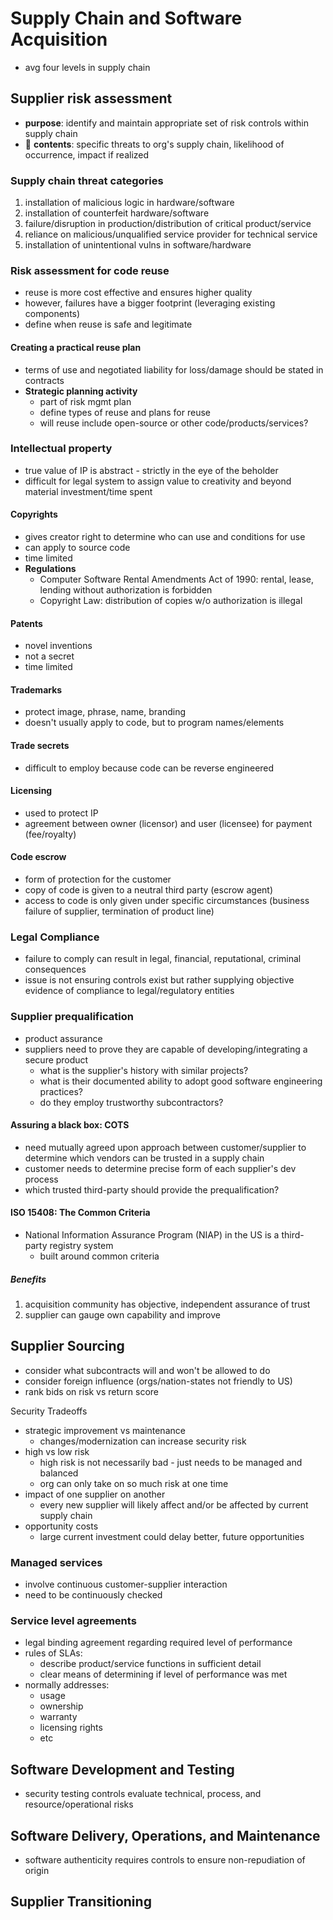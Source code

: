 # Supply Chain and Software Acquisition

- avg four levels in supply chain

## Supplier risk assessment

- **purpose**: identify and maintain appropriate set of risk controls within supply chain
- 📝 **contents**: specific threats to org's supply chain, likelihood of occurrence, impact if realized

### Supply chain threat categories

1. installation of malicious logic in hardware/software
2. installation of counterfeit hardware/software
3. failure/disruption in production/distribution of critical product/service
4. reliance on malicious/unqualified service provider for technical service
5. installation of unintentional vulns in software/hardware

### Risk assessment for code reuse

- reuse is more cost effective and ensures higher quality
- however, failures have a bigger footprint (leveraging existing components)
- define when reuse is safe and legitimate

#### Creating a practical reuse plan

- terms of use and negotiated liability for loss/damage should be stated in contracts
- **Strategic planning activity**
  - part of risk mgmt plan
  - define types of reuse and plans for reuse
  - will reuse include open-source or other code/products/services?

### Intellectual property

- true value of IP is abstract - strictly in the eye of the beholder
- difficult for legal system to assign value to creativity and beyond material investment/time spent

#### Copyrights

- gives creator right to determine who can use and conditions for use
- can apply to source code
- time limited
- **Regulations**
  - Computer Software Rental Amendments Act of 1990: rental, lease, lending without authorization is forbidden
  - Copyright Law: distribution of copies w/o authorization is illegal

#### Patents

- novel inventions
- not a secret
- time limited

#### Trademarks

- protect image, phrase, name, branding
- doesn't usually apply to code, but to program names/elements

#### Trade secrets

- difficult to employ because code can be reverse engineered

#### Licensing

- used to protect IP
- agreement between owner (licensor) and user (licensee) for payment (fee/royalty)

#### Code escrow

- form of protection for the customer
- copy of code is given to a neutral third party (escrow agent)
- access to code is only given under specific circumstances (business failure of supplier, termination of product line)

### Legal Compliance

- failure to comply can result in legal, financial, reputational, criminal consequences
- issue is not ensuring controls exist but rather supplying objective evidence of compliance to legal/regulatory entities

### Supplier prequalification

- product assurance
- suppliers need to prove they are capable of developing/integrating a secure product
  - what is the supplier's history with similar projects?
  - what is their documented ability to adopt good software engineering practices?
  - do they employ trustworthy subcontractors?

#### Assuring a black box: COTS

- need mutually agreed upon approach between customer/supplier to determine which vendors can be trusted in a supply chain
- customer needs to determine precise form of each supplier's dev process
- which trusted third-party should provide the prequalification?

#### ISO 15408: The Common Criteria

- National Information Assurance Program (NIAP) in the US is a third-party registry system
  - built around common criteria

##### Benefits

1. acquisition community has objective, independent assurance of trust
2. supplier can gauge own capability and improve

## Supplier Sourcing

- consider what subcontracts will and won't be allowed to do
- consider foreign influence (orgs/nation-states not friendly to US)
- rank bids on risk vs return score

Security Tradeoffs

- strategic improvement vs maintenance
  - changes/modernization can increase security risk
- high vs low risk
  - high risk is not necessarily bad - just needs to be managed and balanced
  - org can only take on so much risk at one time
- impact of one supplier on another
  - every new supplier will likely affect and/or be affected by current supply chain
- opportunity costs
  - large current investment could delay better, future opportunities

### Managed services

- involve continuous customer-supplier interaction
- need to be continuously checked

### Service level agreements

- legal binding agreement regarding required level of performance
- rules of SLAs:
  - describe product/service functions in sufficient detail
  - clear means of determining if level of performance was met
- normally addresses:
  - usage
  - ownership
  - warranty
  - licensing rights
  - etc

## Software Development and Testing

- security testing controls evaluate technical, process, and resource/operational risks

## Software Delivery, Operations, and Maintenance

- software authenticity requires controls to ensure non-repudiation of origin

## Supplier Transitioning
